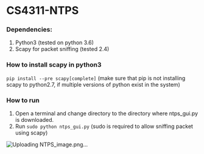 # CS4311-NTPS

### Dependencies:
1. Python3 (tested on python 3.6)
2. Scapy for packet sniffing (tested 2.4)

### How to install scapy in python3
`pip install --pre scapy[complete]` (make sure that pip is not installing scapy to python2.7, if multiple versions of python exist in the system)

### How to run
1. Open a terminal and change directory to the directory where ntps_gui.py is downloaded.
2. Run `sudo python ntps_gui.py` (sudo is required to allow sniffing packet using scapy) 

![Uploading NTPS_image.png…]()

